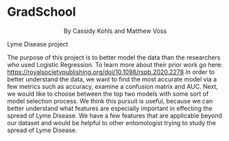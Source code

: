 # GradSchool
<p align="center">By Cassidy Kohls and Matthew Voss</p>
Lyme Disease project

The purpose of this project is to better model the data than the researchers who used Logistic Regression. To learn more about their prior work go here: 
https://royalsocietypublishing.org/doi/10.1098/rspb.2020.2278 
In order to better understand the data, we want to find the most accurate model via a few metrics such as accuracy, examine a confusion matrix and AUC. 
Next, we would like to choose between the top two models with some sort of model selection process. We think this pursuit is useful, because we can better
understand what features are especially important in effecting the spread of Lyme Disease. We have a few features that are applicable beyond our dataset 
and would be helpful to other entomologist trying to study the spread of Lyme Disease. 
